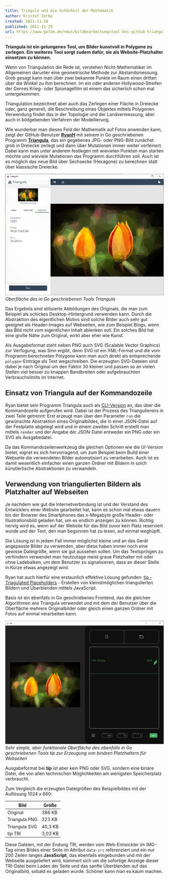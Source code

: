 ```yaml
---
title: Tringula und die Schönheit der Mathematik
author: Kristof Zerbe
created: 2021-11-18
published: 2011-11-29
url: https://www.golem.de/news/bildbearbeitungstool-bei-github-triangula-und-die-schoenheit-der-mathematik-2111-161275.html
---
```


**Triangula ist ein gelungenes Tool, um Bilder kunstvoll in Polygone zu zerlegen. Ein weiteres Tool sorgt zudem dafür, sie als Website-Platzhalter einsetzen zu können.**

Wenn von Triangulation die Rede ist, verstehen Nicht-Mathematiker im Allgemeinen darunter eine geometrische Methode zur Abstandsmessung. Grob gesagt kann man über zwei bekannte Punkte im Raum einen dritten über die Winkel zu ihm berechnen. Im ein oder anderen Hollywood-Streifen der Genres Krieg- oder Spionagefilm ist einem das sicherlich schon mal untergekommen.

Triangulation bezeichnet aber auch das Zerlegen einer Fläche in Dreiecke oder, ganz generell, die Beschreibung eines Objektes mittels Polygonen. Verwendung findet das in der Topologie und der Landvermessung, aber auch in bildgebenden Verfahren der Modellierung.

Wie wunderbar man dieses Feld der Mathematik auf Fotos anwenden kann, zeigt der GitHub-Benutzer [**RyanH**](https://github.com/RH12503) mit seinem in Go geschriebenen Programm [**Triangula**](https://github.com/RH12503/triangula),  das ein gegebenes JPG- oder PNG-Bild zunächst grob in Dreiecke zerlegt und dann über Mutationen immer weiter verfeinert. Dabei kann man unter anderem festlegen mit wievielen Punkten man starten möchte und wieviele Mutationen das Programm durchführen soll. Auch ist es möglich das neue Bild über Sechsecke (Hexagone) zu berechnen statt über klassische Dreiecke.

![Triangula Oberfläche](triangula.png)
*Oberfläche des in Go geschriebenen Tools Triangula*

Das Ergebnis sind stilisierte Abbildungen des Originals, die man zum Beispiel als schickes Desktop-Hintergrund verwenden kann. Durch die Abstraktion des eigentlichen Motivs sind solche Bilder auch sehr gut geeignet als Header-Images auf Webseiten, wie zum Beispiel Blogs, wenn das Bild nicht vom eigentlichen Inhalt ablenken soll. Ein solches Bild hat eine große Nähe zum Original, wirkt aber eher wie Kunst.

Als Ausgabeformat steht neben PNG auch SVG (Scalable Vector Graphics) zur Verfügung, was Sinn ergibt, denn SVG ist ein XML-Format und die vom Programm berechneten Polygone kann man auch direkt als entsprechende ``polygon``-Einträge als Text wegschreiben. Die erzeugten SVG-Dateien sind dabei je nach Original um den Faktor 30 kleiner und passen so an vielen Stellen viel besser zu knappen Bandbreiten oder aufgebrauchten Verbrauchslimits im Internet.

## Einsatz von Triangula auf der Kommandozeile

Ryan bietet sein Programm Triangula auch als [CLI-Version](https://github.com/RH12503/Triangula-CLI/) an, das über die Kommandozeile aufgerufen wird. Dabei ist der Prozess des Triangulierens in zwei Teile getrennt: Erst erzeugt man über den Parameter ``run`` die gewünschte Abstraktion eines Originalbildes, die in einer JSON-Datei auf der Festplatte abgelegt wird und in einem zweiten Schritt erstellt man mittels ``render`` und der Angabe der JSON-Datei entweder ein PNG oder ein SVG als Ausgabedatei.

Da das Kommandozeilenwerkzeug die gleichen Optionen wie die UI-Version bietet, eignet es sich hervorragend, um zum Beispiel beim Build einer Webseite die verwendeten Bilder automatisiert zu verarbeiten. Auch ist es damit wesentlich einfacher einen ganzen Ordner mit Bildern in solch künstlerlische Abstraktionen zu verwandeln.

## Verwendung von triangulierten Bildern als Platzhalter auf Webseiten

Je nachdem wie gut die Internetverbindung ist und der Verstand des Entwicklers einer Website gearbeitet hat, kann es schon mal etwas dauern bis der Browser des Smartphones das x-Megabyte große Header- oder Illustrationsbild geladen hat, um es endlich anzeigen zu können. Richtig nervig wird es, wenn auf der Website für das Bild zuvor kein Platz reserviert wurde und der Text, den man begonnen hat zu lesen, auf einmal weghüpft.

Die Lösung ist in jedem Fall immer möglichst kleine und an das Gerät angepasste Bilder zu verwenden, aber diese haben immer noch eine gewisse Dateigröße, wenn sie gut aussehen sollen. Um das Textspringen zu verhindern verwendet man heutzutage meist graue Platzhalter mit oder ohne Ladebalken, um dem Benutzer zu signalisieren, dass an dieser Stelle in Kürze etwas angezeigt wird.

Ryan hat auch hierfür eine erstaunlich effektive Lösung gefunden: [tip - Triagulated Placeholders](https://github.com/RH12503/tip) - Erstellen von kleinstmöglichen triangulierten Bildern und Überblenden mittels JavaScript.

Basis ist ein ebenfalls in Go geschriebenes Frontend, das die gleichen Algorithmen wie Triangula verwendet und mit dem der Benutzer über die Oberfläche mehrere Originalbilder oder gleich einen ganzen Ordner mit Fotos auf einmal verarbeiten kann.

![tip Oberfläche](tip.png)
*Sehr simple, aber funktionale Oberfläche des ebenfalls in Go geschriebenen Tools tip zur Erzeugung von binären Platzhaltern für Webseiten*

Ausgabeformat bei **tip** ist aber kein PNG oder SVG, sondern eine binäre Datei, die von allen technischen Möglichkeiten am wenigsten Speicherplatz verbraucht.

Zum Vergleich die erzeugten Dateigrößen des Beispielbildes mit der Auflösung 1024 x 660:

|Bild|Größe|
|---|---|
|Original|386 KB|
|Triangula PNG|223 KB|
|Triangula SVG|40,3 KB|
|tip TRI|3,03 KB|

Diese Dateien, mit der Endung TRI, werden vom Web-Entwickler im IMG-Tag eines Bildes einer Seite im Attribut ``data-src`` referenziert und ein nur 200 Zeilen langes **JavaScript**, das ebenfalls eingebunden und mit der Webseite ausgeliefert wird, kümmert sich um die sofortige Anzeige dieser TRI-Datei beim Laden der Seite und das sanfte Überblenden auf das Originalbild, sobald es geladen wurde. Schöner kann man es kaum machen.
